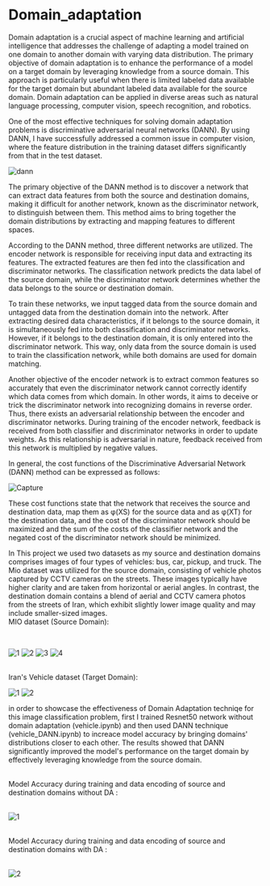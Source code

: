 # Domain_adaptation
Domain adaptation is a crucial aspect of machine learning and artificial intelligence that addresses the challenge of adapting a model trained on one domain to another domain with varying data distribution. The primary objective of domain adaptation is to enhance the performance of a model on a target domain by leveraging knowledge from a source domain. This approach is particularly useful when there is limited labeled data available for the target domain but abundant labeled data available for the source domain. Domain adaptation can be applied in diverse areas such as natural language processing, computer vision, speech recognition, and robotics.

One of the most effective techniques for solving domain adaptation problems is discriminative adversarial neural networks (DANN). By using DANN, I have successfully addressed a common issue in computer vision, where the feature distribution in the training dataset differs significantly from that in the test dataset. 

![dann](https://github.com/alirezaghrb1999/Domain_adaptation/assets/46087111/5af52cee-8f0a-452b-b985-7290c223940a?classes=caption "discriminative adversarial neural networks arcitecture")
<br>

The primary objective of the DANN method is to discover a network that can extract data features from both the source and destination domains, making it difficult for another network, known as the discriminator network, to distinguish between them. This method aims to bring together the domain distributions by extracting and mapping features to different spaces.

According to the DANN method, three different networks are utilized. The encoder network is responsible for receiving input data and extracting its features. The extracted features are then fed into the classification and discriminator networks. The classification network predicts the data label of the source domain, while the discriminator network determines whether the data belongs to the source or destination domain.

To train these networks, we input tagged data from the source domain and untagged data from the destination domain into the network. After extracting desired data characteristics, if it belongs to the source domain, it is simultaneously fed into both classification and discriminator networks. However, if it belongs to the destination domain, it is only entered into the discriminator network. This way, only data from the source domain is used to train the classification network, while both domains are used for domain matching.

Another objective of the encoder network is to extract common features so accurately that even the discriminator network cannot correctly identify which data comes from which domain. In other words, it aims to deceive or trick the discriminator network into recognizing domains in reverse order. Thus, there exists an adversarial relationship between the encoder and discriminator networks. During training of the encoder network, feedback is received from both classifier and discriminator networks in order to update weights. As this relationship is adversarial in nature, feedback received from this network is multiplied by negative values.

In general, the cost functions of the Discriminative Adversarial Network (DANN) method can be expressed as follows:

![Capture](https://github.com/alirezaghrb1999/Domain_adaptation/assets/46087111/09c62b59-76d9-4721-9019-b252aa580c45)

These cost functions state that the network that receives the source and destination data, map them as φ(XS) for the source data and as φ(XT) for the destination data, and the cost of the discriminator network should be maximized and the sum of the costs of the classifier network and the negated cost of the discriminator network should be minimized.

In This project we used two datasets as my source and destination domains comprises images of four types of vehicles: bus, car, pickup, and truck. The Mio dataset was utilized for the source domain, consisting of vehicle photos captured by CCTV cameras on the streets. These images typically have higher clarity and are taken from horizontal or aerial angles. In contrast, the destination domain contains a blend of aerial and CCTV camera photos from the streets of Iran, which exhibit slightly lower image quality and may include smaller-sized images.
<br>
MIO dataset (Source Domain):

<br>

![1](https://github.com/alirezaghrb1999/Domain_adaptation/assets/46087111/e78ab6ae-7293-4f6c-abd3-0de34cdb6585)
![2](https://github.com/alirezaghrb1999/Domain_adaptation/assets/46087111/f3ff01d7-23f3-42b5-b7ec-287d9d3a3104)
![3](https://github.com/alirezaghrb1999/Domain_adaptation/assets/46087111/28bbeb96-95fe-4e9a-a9e4-8a799975442c)
![4](https://github.com/alirezaghrb1999/Domain_adaptation/assets/46087111/a3626f27-3015-4dbc-a725-fdefc3d9deb4)

<br>
Iran's Vehicle dataset (Target Domain):

<br>

![1](https://github.com/alirezaghrb1999/Domain_adaptation/assets/46087111/219c229c-a3a8-4885-9f93-3e688cbad282)
![2](https://github.com/alirezaghrb1999/Domain_adaptation/assets/46087111/733b3789-9893-4c82-956f-d53a93285ca2)

in order to showcase the effectiveness of Domain Adaptation techniqe for this image classification problem, first I trained Resnet50 network without domain adaptation (vehicle.ipynb) and then used DANN technique (vehicle_DANN.ipynb) to increace model accuracy by bringing domains' distributions closer to each other. The results showed that DANN significantly improved the model's performance on the target domain by effectively leveraging knowledge from the source domain.

<br>
Model Accuracy during training and data encoding of source and destination domains without DA :

<br>
<br>

![1](https://github.com/alirezaghrb1999/Domain_adaptation/assets/46087111/62c0eee2-0066-42b1-b119-7d69e4ce0a1e)

<br>
Model Accuracy during training and data encoding of source and destination domains with DA : 

<br>
<br>

![2](https://github.com/alirezaghrb1999/Domain_adaptation/assets/46087111/56f25aa2-f87a-41e0-b552-4b3f6f4dbd17)

